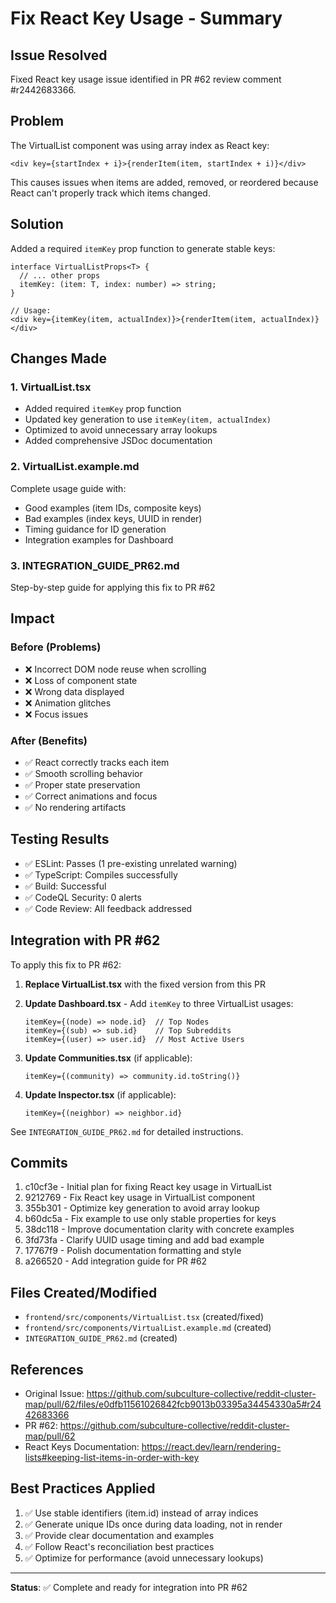 # Fix React Key Usage - Summary

## Issue Resolved
Fixed React key usage issue identified in PR #62 review comment #r2442683366.

## Problem
The VirtualList component was using array index as React key:
```tsx
<div key={startIndex + i}>{renderItem(item, startIndex + i)}</div>
```

This causes issues when items are added, removed, or reordered because React can't properly track which items changed.

## Solution
Added a required `itemKey` prop function to generate stable keys:
```tsx
interface VirtualListProps<T> {
  // ... other props
  itemKey: (item: T, index: number) => string;
}

// Usage:
<div key={itemKey(item, actualIndex)}>{renderItem(item, actualIndex)}</div>
```

## Changes Made

### 1. VirtualList.tsx
- Added required `itemKey` prop function
- Updated key generation to use `itemKey(item, actualIndex)`
- Optimized to avoid unnecessary array lookups
- Added comprehensive JSDoc documentation

### 2. VirtualList.example.md
Complete usage guide with:
- Good examples (item IDs, composite keys)
- Bad examples (index keys, UUID in render)
- Timing guidance for ID generation
- Integration examples for Dashboard

### 3. INTEGRATION_GUIDE_PR62.md
Step-by-step guide for applying this fix to PR #62

## Impact

### Before (Problems)
- ❌ Incorrect DOM node reuse when scrolling
- ❌ Loss of component state
- ❌ Wrong data displayed
- ❌ Animation glitches
- ❌ Focus issues

### After (Benefits)
- ✅ React correctly tracks each item
- ✅ Smooth scrolling behavior
- ✅ Proper state preservation
- ✅ Correct animations and focus
- ✅ No rendering artifacts

## Testing Results
- ✅ ESLint: Passes (1 pre-existing unrelated warning)
- ✅ TypeScript: Compiles successfully
- ✅ Build: Successful
- ✅ CodeQL Security: 0 alerts
- ✅ Code Review: All feedback addressed

## Integration with PR #62

To apply this fix to PR #62:

1. **Replace VirtualList.tsx** with the fixed version from this PR

2. **Update Dashboard.tsx** - Add `itemKey` to three VirtualList usages:
   ```tsx
   itemKey={(node) => node.id}  // Top Nodes
   itemKey={(sub) => sub.id}    // Top Subreddits
   itemKey={(user) => user.id}  // Most Active Users
   ```

3. **Update Communities.tsx** (if applicable):
   ```tsx
   itemKey={(community) => community.id.toString()}
   ```

4. **Update Inspector.tsx** (if applicable):
   ```tsx
   itemKey={(neighbor) => neighbor.id}
   ```

See `INTEGRATION_GUIDE_PR62.md` for detailed instructions.

## Commits
1. c10cf3e - Initial plan for fixing React key usage in VirtualList
2. 9212769 - Fix React key usage in VirtualList component
3. 355b301 - Optimize key generation to avoid array lookup
4. b60dc5a - Fix example to use only stable properties for keys
5. 38dc118 - Improve documentation clarity with concrete examples
6. 3fd73fa - Clarify UUID usage timing and add bad example
7. 17767f9 - Polish documentation formatting and style
8. a266520 - Add integration guide for PR #62

## Files Created/Modified
- `frontend/src/components/VirtualList.tsx` (created/fixed)
- `frontend/src/components/VirtualList.example.md` (created)
- `INTEGRATION_GUIDE_PR62.md` (created)

## References
- Original Issue: https://github.com/subculture-collective/reddit-cluster-map/pull/62/files/e0dfb11561026842fcb9013b03395a34454330a5#r2442683366
- PR #62: https://github.com/subculture-collective/reddit-cluster-map/pull/62
- React Keys Documentation: https://react.dev/learn/rendering-lists#keeping-list-items-in-order-with-key

## Best Practices Applied
1. ✅ Use stable identifiers (item.id) instead of array indices
2. ✅ Generate unique IDs once during data loading, not in render
3. ✅ Provide clear documentation and examples
4. ✅ Follow React's reconciliation best practices
5. ✅ Optimize for performance (avoid unnecessary lookups)

---

**Status**: ✅ Complete and ready for integration into PR #62
